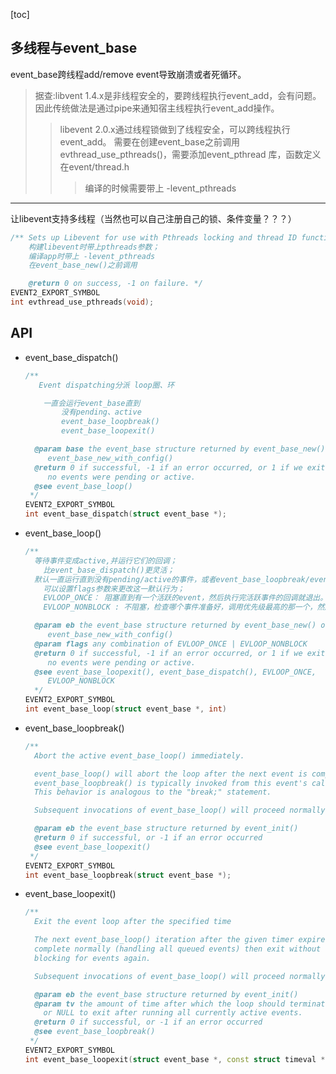 [toc]

## 多线程与event_base

event_base跨线程add/remove event导致崩溃或者死循环。
> 据查:libvent 1.4.x是非线程安全的，要跨线程执行event_add，会有问题。
> 因此传统做法是通过pipe来通知宿主线程执行event_add操作。
>> libevent 2.0.x通过线程锁做到了线程安全，可以跨线程执行event_add。
>> 需要在创建event_base之前调用evthread_use_pthreads()，需要添加event_pthread 库，函数定义在event/thread.h
>>> 编译的时候需要带上 -levent_pthreads
>


---
让libevent支持多线程（当然也可以自己注册自己的锁、条件变量？？？）
```cpp
/** Sets up Libevent for use with Pthreads locking and thread ID functions.
	构建libevent时带上pthreads参数；
	编译app时带上 -levent_pthreads
	在event_base_new()之前调用

    @return 0 on success, -1 on failure. */
EVENT2_EXPORT_SYMBOL
int evthread_use_pthreads(void);
```



## API

- event_base_dispatch()

	```cpp
	/**
	   Event dispatching分派 loop圈、环

		一直会运行event_base直到
			没有pending、active
			event_base_loopbreak()
			event_base_loopexit()

	  @param base the event_base structure returned by event_base_new() or
		 event_base_new_with_config()
	  @return 0 if successful, -1 if an error occurred, or 1 if we exited because
		 no events were pending or active.
	  @see event_base_loop()
	 */
	EVENT2_EXPORT_SYMBOL
	int event_base_dispatch(struct event_base *);
	```

- event_base_loop()

	```cpp
	/**
	  等待事件变成active,并运行它们的回调；
		比event_base_dispatch()更灵活；
	  默认一直运行直到没有pending/active的事件，或者event_base_loopbreak/event_base_loopexit被调用；
		可以设置flags参数来更改这一默认行为；
		EVLOOP_ONCE： 阻塞直到有一个活跃的event，然后执行完活跃事件的回调就退出。
		EVLOOP_NONBLOCK : 不阻塞，检查哪个事件准备好，调用优先级最高的那一个，然后退出。

	  @param eb the event_base structure returned by event_base_new() or
		 event_base_new_with_config()
	  @param flags any combination of EVLOOP_ONCE | EVLOOP_NONBLOCK
	  @return 0 if successful, -1 if an error occurred, or 1 if we exited because
		 no events were pending or active.
	  @see event_base_loopexit(), event_base_dispatch(), EVLOOP_ONCE,
		 EVLOOP_NONBLOCK
	  */
	EVENT2_EXPORT_SYMBOL
	int event_base_loop(struct event_base *, int)
	```

- event_base_loopbreak()

	```cpp
	/**
	  Abort the active event_base_loop() immediately.

	  event_base_loop() will abort the loop after the next event is completed;
	  event_base_loopbreak() is typically invoked from this event's callback.
	  This behavior is analogous to the "break;" statement.

	  Subsequent invocations of event_base_loop() will proceed normally.

	  @param eb the event_base structure returned by event_init()
	  @return 0 if successful, or -1 if an error occurred
	  @see event_base_loopexit()
	 */
	EVENT2_EXPORT_SYMBOL
	int event_base_loopbreak(struct event_base *);
	```

- event_base_loopexit()

	```cpp
	/**
	  Exit the event loop after the specified time

	  The next event_base_loop() iteration after the given timer expires will
	  complete normally (handling all queued events) then exit without
	  blocking for events again.

	  Subsequent invocations of event_base_loop() will proceed normally.

	  @param eb the event_base structure returned by event_init()
	  @param tv the amount of time after which the loop should terminate,
		or NULL to exit after running all currently active events.
	  @return 0 if successful, or -1 if an error occurred
	  @see event_base_loopbreak()
	 */
	EVENT2_EXPORT_SYMBOL
	int event_base_loopexit(struct event_base *, const struct timeval *)
	```

